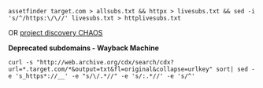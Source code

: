 `assetfinder target.com > allsubs.txt && httpx > livesubs.txt && sed -i 's/^/https:\/\//' livesubs.txt > httplivesubs.txt`

OR
[project discovery CHAOS](https://chaos.projectdiscovery.io/)

**Deprecated subdomains - Wayback Machine**

`curl -s "http://web.archive.org/cdx/search/cdx?url=*.target.com/*&output=txt&fl=original&collapse=urlkey" sort| sed -e 's_https*://__' -e "s/\/.*//" -e 's/:.*//' -e 's/^' `